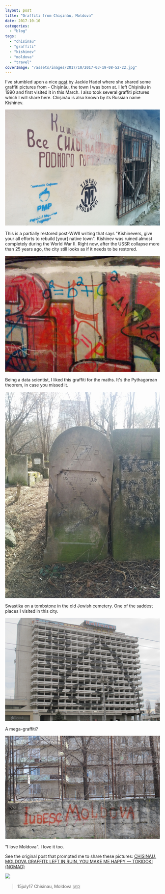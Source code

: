 ```yaml
---
layout: post
title: "Graffiti from Chișinău, Moldova"
date: 2017-10-10
categories: 
  - "blog"
tags: 
  - "chisinau"
  - "graffiti"
  - "kishinev"
  - "moldova"
  - "travel"
coverImage: "/assets/images/2017/10/2017-03-19-08-52-22.jpg"
---
```


I've stumbled upon a nice [post](http://jacquelinemhadel.com/2017/07/16/chisinau-moldova-graffiti-left-in-ruin-you-make-me-happy/) by Jackie Hadel where she shared some graffiti pictures from - Chișinău, the town I was born at. I left Chișinău in 1990 and first visited it in this March. I also took several graffiti pictures which I will share here. Chișinău is also known by its Russian name Kishinev.

![Graffiti in Chisinau. Kishinevers, put your all efforts to rebuild your native city](/assets/images/2017/10/2017-03-19-08-01-16.jpg)

This is a partially restored post-WWII writing that says "Kishinevers, give your all efforts to rebuild \[your\] native town". Kishinev was ruined almost completely during the World War II. Right now, after the USSR collapse more than 25 years ago, the city still looks as if it needs to be restored.

![Graffiti in Chisinau. Pythagorean theorem.](/assets/images/2017/10/2017-03-19-08-52-22.jpg)

Being a data scientist, I liked this graffiti for the maths. It's the Pythagorean theorem, in case you missed it.

![Swastika on a tombstone in Chisinau](/assets/images/2017/10/2017-03-20-11-55-29.jpg)

Swastika on a tombstone in the old Jewish cemetery. One of the saddest places I visited in this city.

![Graffiti in Chisinau. Building-size graffity.](/assets/images/2017/10/img_74521.jpg)

A mega-graffiti?

![Graffiti in Chisinau. Writing that says "I love Moldova" (in Romanian)](/assets/images/2017/10/img_7508.jpg)

"I love Moldova". I love it too.

See the original post that prompted me to share these pictures: [CHISINAU, MOLDOVA GRAFFITI: LEFT IN RUIN, YOU MAKE ME HAPPY — TOKIDOKI (NOMAD)](http://jacquelinemhadel.com/2017/07/16/chisinau-moldova-graffiti-left-in-ruin-you-make-me-happy/)

[![](/assets/images/2017/10/img_4901.jpg?quality=80&strip=info&w=1600)](http://jacquelinemhadel.com/2017/07/16/chisinau-moldova-graffiti-left-in-ruin-you-make-me-happy/)

> 15july17 Chisinau, Moldova 🇲🇩

